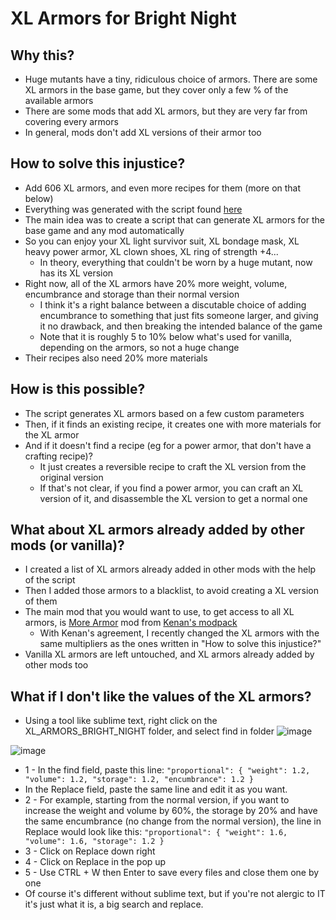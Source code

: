 # XL Armors for Bright Night
## Why this?
- Huge mutants have a tiny, ridiculous choice of armors. There are some XL armors in the base game, but they cover only a few % of the available armors
- There are some mods that add XL armors, but they are very far from covering every armors
- In general, mods don't add XL versions of their armor too

## How to solve this injustice?
- Add 606 XL armors, and even more recipes for them (more on that below)
- Everything was generated with the script found [here](../../DEV_TOOLS/XL_ARMORS_GENERATOR)
- The main idea was to create a script that can generate XL armors for the base game and any mod automatically
- So you can enjoy your XL light survivor suit, XL bondage mask, XL heavy power armor, XL clown shoes, XL ring of strength +4...
  - In theory, everything that couldn't be worn by a huge mutant, now has its XL version
- Right now, all of the XL armors have 20% more weight, volume, encumbrance and storage than their normal version
  - I think it's a right balance between a discutable choice of adding encumbrance to something that just fits someone larger, and giving it no drawback, and then breaking the intended balance of the game
  - Note that it is roughly 5 to 10% below what's used for vanilla, depending on the armors, so not a huge change
- Their recipes also need 20% more materials

## How is this possible?
- The script generates XL armors based on a few custom parameters
- Then, if it finds an existing recipe, it creates one with more materials for the XL armor
- And if it doesn't find a recipe (eg for a power armor, that don't have a crafting recipe)?
  - It just creates a reversible recipe to craft the XL version from the original version
  - If that's not clear, if you find a power armor, you can craft an XL version of it, and disassemble the XL version to get a normal one

## What about XL armors already added by other mods (or vanilla)?
- I created a list of XL armors already added in other mods with the help of the script
- Then I added those armors to a blacklist, to avoid creating a XL version of them
- The main mod that you would want to use, to get access to all XL armors, is [More Armor](https://github.com/Kenan2000/BrightNights-Structured-Kenan-Modpack/tree/master/Kenan-BrightNights-Structured-Modpack/Medium-Maintenance-Small-Mods/More_Armor) mod from [Kenan's modpack](https://github.com/Kenan2000/BrightNights-Structured-Kenan-Modpack)
  - With Kenan's agreement, I recently changed the XL armors with the same multipliers as the ones written in "How to solve this injustice?"
- Vanilla XL armors are left untouched, and XL armors already added by other mods too

## What if I don't like the values of the XL armors?
- Using a tool like sublime text, right click on the XL_ARMORS_BRIGHT_NIGHT folder, and select find in folder
![image](https://user-images.githubusercontent.com/71428793/199932628-2e8de802-65b1-43cc-86e2-30670806ad44.png)

![image](https://user-images.githubusercontent.com/71428793/199935367-a74199aa-a666-42a7-ae07-940580741f95.png)

- 1 - In the find field, paste this line: `"proportional": { "weight": 1.2, "volume": 1.2, "storage": 1.2, "encumbrance": 1.2 }`
- In the Replace field, paste the same line and edit it as you want. 
- 2 - For example, starting from the normal version, if you want to increase the weight and volume by 60%, the storage by 20% and have the same encumbrance (no change from the normal version), the line in Replace would look like this: `"proportional": { "weight": 1.6, "volume": 1.6, "storage": 1.2 }`
- 3 - Click on Replace down right
- 4 - Click on Replace in the pop up
- 5 - Use CTRL + W then Enter to save every files and close them one by one
- Of course it's different without sublime text, but if you're not alergic to IT it's just what it is, a big search and replace.

